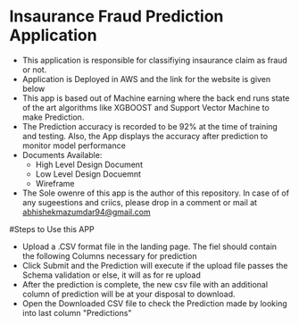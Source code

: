 # Insaurance Fraud Prediction Application 


- This application is responsible for classifiying insaurance claim as fraud or not.
- Application is Deployed in AWS and the link for the website is given below
- This app is based out of Machine earning where the back end runs state of the art algorithms like XGBOOST and Support Vector Machine to make Prediction. 
- The Prediction accuracy is recorded to be 92% at the time of training and testing. Also, the App displays the accuracy after prediction to monitor model performance
- Documents Available:
    - High Level Design Document
    - Low Level Design Docuemnt
    - Wireframe 
- The Sole owenre of this app is the author of this repository. In case of of any sugeestions and criics, please drop in a comment or mail at abhishekmazumdar94@gmail.com

#Steps to Use this APP 

- Upload a .CSV format file in the landing page. The fiel should contain the following Columns necessary for prediction 
- Click Submit and the Prediction will execute if the upload file passes the Schema validation or else, it will as for re upload
- After the prediction is complete, the new csv file with an additional column of prediction will be at your disposal to download. 
- Open the Downloaded CSV file to check the Prediction made by looking into last column "Predictions"

